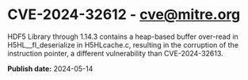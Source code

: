 # CVE-2024-32612 - cve@mitre.org

HDF5 Library through 1.14.3 contains a heap-based buffer over-read in H5HL__fl_deserialize in H5HLcache.c, resulting in the corruption of the instruction pointer, a different vulnerability than CVE-2024-32613.

**Publish date:** 2024-05-14
